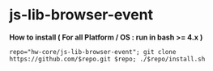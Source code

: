 # js-lib-browser-event

**How to install ( For all Platform / OS : run in bash >= 4.x )**

    repo="hw-core/js-lib-browser-event"; git clone https://github.com/$repo.git $repo; ./$repo/install.sh
